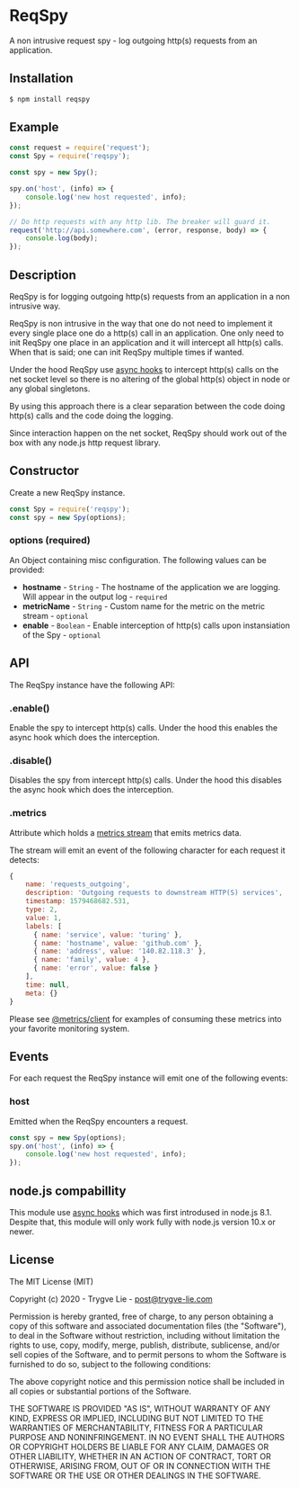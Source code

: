 # ReqSpy

A non intrusive request spy - log outgoing http(s) requests from an application.

## Installation

```bash
$ npm install reqspy
```

## Example

```js
const request = require('request');
const Spy = require('reqspy');

const spy = new Spy();

spy.on('host', (info) => {
    console.log('new host requested', info);
});

// Do http requests with any http lib. The breaker will guard it.
request('http://api.somewhere.com', (error, response, body) => {
    console.log(body);
});
```

## Description

ReqSpy is for logging outgoing http(s) requests from an application in a non intrusive way.

ReqSpy is non intrusive in the way that one do not need to implement it every single place
one do a http(s) call in an application. One only need to init ReqSpy one place in an application
and it will intercept all http(s) calls. When that is said; one can init ReqSpy multiple times if
wanted.

Under the hood ReqSpy use [async hooks](https://nodejs.org/api/async_hooks.html) to intercept
http(s) calls on the net socket level so there is no altering of the global http(s) object in node
or any global singletons.

By using this approach there is a clear separation between the code doing http(s) calls and the
code doing the logging.

Since interaction happen on the net socket, ReqSpy should work out of the box with any node.js
http request library.

## Constructor

Create a new ReqSpy instance.

```js
const Spy = require('reqspy');
const spy = new Spy(options);
```

### options (required)

An Object containing misc configuration. The following values can be provided:

 * **hostname** - `String` - The hostname of the application we are logging. Will appear in the output log - `required`
 * **metricName** - `String` - Custom name for the metric on the metric stream - `optional`
 * **enable** - `Boolean` - Enable interception of http(s) calls upon instansiation of the Spy - `optional`


## API

The ReqSpy instance have the following API:

### .enable()

Enable the spy to intercept http(s) calls. Under the hood this enables the async hook
which does the interception.

### .disable()

Disables the spy from intercept http(s) calls. Under the hood this disables the async
hook which does the interception.

### .metrics

Attribute which holds a [metrics stream](https://github.com/metrics-js/client) that
emits metrics data.

The stream will emit an event of the following character for each request it detects:

```js
{
    name: 'requests_outgoing',
    description: 'Outgoing requests to downstream HTTP(S) services',
    timestamp: 1579468682.531,
    type: 2,
    value: 1,
    labels: [
      { name: 'service', value: 'turing' },
      { name: 'hostname', value: 'github.com' },
      { name: 'address', value: '140.82.118.3' },
      { name: 'family', value: 4 },
      { name: 'error', value: false }
    ],
    time: null,
    meta: {}
}
```

Please see [@metrics/client](https://github.com/metrics-js/client) for examples
of consuming these metrics into your favorite monitoring system.

## Events

For each request the ReqSpy instance will emit one of the following events:

### host

Emitted when the ReqSpy encounters a request.

```js
const spy = new Spy(options);
spy.on('host', (info) => {
    console.log('new host requested', info);
});
```

## node.js compabillity

This module use [async hooks](https://nodejs.org/api/async_hooks.html) which was first
introdused in node.js 8.1. Despite that, this module will only work fully with node.js
version 10.x or newer.


## License

The MIT License (MIT)

Copyright (c) 2020 - Trygve Lie - post@trygve-lie.com

Permission is hereby granted, free of charge, to any person obtaining a copy
of this software and associated documentation files (the "Software"), to deal
in the Software without restriction, including without limitation the rights
to use, copy, modify, merge, publish, distribute, sublicense, and/or sell
copies of the Software, and to permit persons to whom the Software is
furnished to do so, subject to the following conditions:

The above copyright notice and this permission notice shall be included in
all copies or substantial portions of the Software.

THE SOFTWARE IS PROVIDED "AS IS", WITHOUT WARRANTY OF ANY KIND, EXPRESS OR
IMPLIED, INCLUDING BUT NOT LIMITED TO THE WARRANTIES OF MERCHANTABILITY,
FITNESS FOR A PARTICULAR PURPOSE AND NONINFRINGEMENT. IN NO EVENT SHALL THE
AUTHORS OR COPYRIGHT HOLDERS BE LIABLE FOR ANY CLAIM, DAMAGES OR OTHER
LIABILITY, WHETHER IN AN ACTION OF CONTRACT, TORT OR OTHERWISE, ARISING FROM,
OUT OF OR IN CONNECTION WITH THE SOFTWARE OR THE USE OR OTHER DEALINGS IN
THE SOFTWARE.
